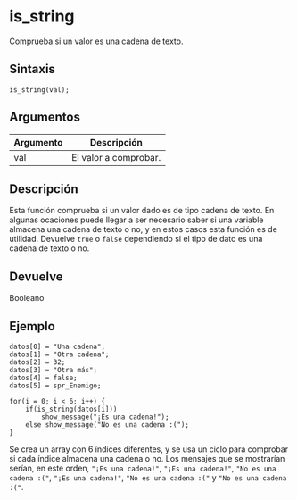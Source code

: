 # is_string

Comprueba si un valor es una cadena de texto.

## Sintaxis

  
```gml  
is_string(val);  
```  

## Argumentos

Argumento|Descripción|  
---|---|  
val|El valor a comprobar.|  

## Descripción

Esta función comprueba si un valor dado es de tipo cadena de texto. En algunas ocaciones puede llegar a ser necesario saber si una variable almacena una cadena de texto o no, y en estos casos esta función es de utilidad. Devuelve `true` o `false` dependiendo si el tipo de dato es una cadena de texto o no.

## Devuelve

Booleano

## Ejemplo

  
```gml  
datos[0] = "Una cadena";  
datos[1] = "Otra cadena";  
datos[2] = 32;  
datos[3] = "Otra más";  
datos[4] = false;  
datos[5] = spr_Enemigo;  
  
for(i = 0; i < 6; i++) {  
    if(is_string(datos[i]))  
        show_message("¡Es una cadena!");  
    else show_message("No es una cadena :(");  
}  
```  
Se crea un array con 6 índices diferentes, y se usa un ciclo para comprobar si cada índice almacena una cadena o no. Los mensajes que se mostrarían serían, en este orden, `"¡Es una cadena!"`, `"¡Es una cadena!"`, `"No es una cadena :("`, `"¡Es una cadena!"`, `"No es una cadena :("` y `"No es una cadena :("`.